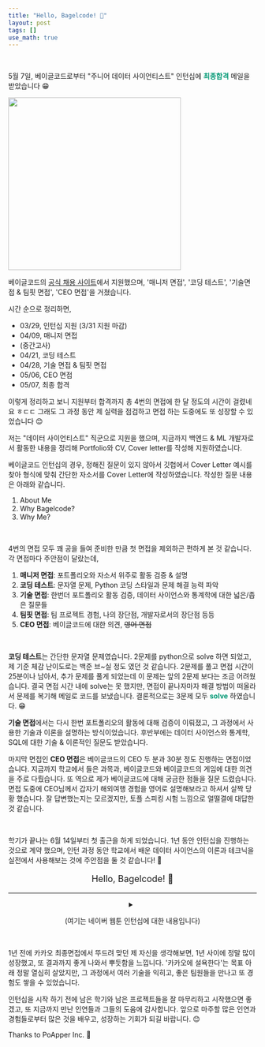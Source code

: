 ```yaml
---
title: "Hello, Bagelcode! 🥯"
layout: post
tags: []
use_math: true
---
```


<br/>

5월 7일, 베이글코드로부터 "주니어 데이터 사이언티스트" 인턴십에 <span style="color: #009874">**최종합격**</span> 메일을 받았습니다 😁

<div class="img-wrapper">
  <img src="{{ "/images/others/bagelcode-accept.png" | relative_url }}" width="350px">
</div>

베이글코드의 [공식 채용 사이트](https://bagelcode.recruiter.co.kr/)에서 지원했으며, '매니저 면접', '코딩 테스트', '기술면접 & 팀핏 면접', 'CEO 면접'을 거쳤습니다.

시간 순으로 정리하면,

- 03/29, 인턴십 지원 (3/31 지원 마감)
- 04/09, 매니저 면접
- (중간고사)
- 04/21, 코딩 테스트
- 04/28, 기술 면접 & 팀핏 면접
- 05/06, CEO 면접
- 05/07, 최종 합격

이렇게 정리하고 보니 지원부터 합격까지 총 4번의 면접에 한 달 정도의 시간이 걸렸네요 ㅎㄷㄷ 그래도 그 과정 동안 제 실력을 점검하고 면접 하는 도중에도 또 성장할 수 있었습니다 😊

저는 "데이터 사이언티스트" 직군으로 지원을 했으며, 지금까지 백엔드 & ML 개발자로서 활동한 내용을 정리해 Portfolio와 CV, Cover letter를 작성해 지원하였습니다. 

베이글코드 인턴십의 경우, 정해진 질문이 있지 않아서 깃헙에서 Cover Letter 예시를 찾아 형식에 맞춰 간단한 자소서를 Cover Letter에 작성하였습니다. 작성한 질문 내용은 아래와 같습니다.

1. About Me
2. Why Bagelcode?
3. Why Me?

<br/>

4번의 면접 모두 꽤 공을 들여 준비한 만큼 첫 면접을 제외하곤 편하게 본 것 같습니다. 각 면접마다 주안점이 달랐는데,

1. **매니저 면접**: 포트폴리오와 자소서 위주로 활동 검증 & 설명
2. **코딩 테스트**: 문자열 문제, Python 코딩 스타일과 문제 해결 능력 파악
3. **기술 면접**: 한번더 포트폴리오 활동 검증, 데이터 사이언스와 통계학에 대한 넓은/좁은  질문들
4. **팀핏 면접**: 팀 프로젝트 경험, 나의 장단점, 개발자로서의 장단점 등등
5. **CEO 면접**: 베이글코드에 대한 의견, ~~영어 면접~~

<br/>

**코딩 테스트**는 간단한 문자열 문제였습니다. 2문제를 python으로 solve 하면 되었고, 제 기준 체감 난이도로는 백준 브~실 정도 였던 것 같습니다. 2문제를 풀고 면접 시간이 25분이나 남아서, 추가 문제를 풀게 되었는데 이 문제는 앞의 2문제 보다는 조금 어려웠습니다. 결국 면접 시간 내에 solve는 못 했지만, 면접이 끝나자마자 해결 방법이 떠올라서 문제를 복기해 메일로 코드를 보냈습니다. 결론적으로는 3문제 모두 <span style="color: #009874">**solve**</span> 하였습니다. 😁

**기술 면접**에서는 다시 한번 포트폴리오의 활동에 대해 검증이 이뤄졌고, 그 과정에서 사용한 기술과 이론을 설명하는 방식이었습니다. 후반부에는 데이터 사이언스와 통계학, SQL에 대한 기술 & 이론적인 질문도 받았습니다.

마지막 면접인 **CEO 면접**은 베이글코드의 CEO 두 분과 30분 정도 진행하는 면접이었습니다. 지금까지 학교에서 들은 과목과, 베이글코드와 베이글코드의 게임에 대한 의견을 주로 다뤘습니다. 또 역으로 제가 베이글코드에 대해 궁금한 점들을 질문 드렸습니다. 면접 도중에 CEO님께서 갑자기 해외여행 경험을 영어로 설명해보라고 하셔서 살짝 당황 했습니다. 잘 답변했는지는 모르겠지만, 토플 스피킹 시험 느낌으로 얼떨결에 대답한 것 같습니다.

<br/>

학기가 끝나는 6월 14일부터 첫 출근을 하게 되었습니다. 1년 동안 인턴십을 진행하는 것으로 계약 했으며, 인턴 과정 동안 학교에서 배운 데이터 사이언스의 이론과 테크닉을 실전에서 사용해보는 것에 주안점을 둘 것 같습니다! 🤩

<div align="center" style="font-size: large">

Hello, Bagelcode! 🥯

</div>

<hr/>

<details class="math-statement" markdown="1">

<summary align="center">

(여기는 네이버 웹툰 인턴십에 대한 내용입니다)

</summary>

<div class="img-wrapper">
  <img src="{{ "/images/others/kakao-fail.png" | relative_url }}" width="350px">
</div>

작년 SES에서 카카오 추천팀의 인턴십에 지원하여, 서류와 ~~악날한~~ 코딩 테스트를 통과하고, 최종 면접까지 갔지만, 안까갑게도 인턴십에 탈락 했었습니다. 😥

최종면접에서 떨어진 후, 실력의 부족함을 뼈저리게 느끼고, PoApper Inc.에서 백엔드 개발자로 참가해 열심히 개발하고 성장했고, 또 컴퓨터공학과 GLP 연구참여와 ML/DL 수업들을 들으며 카카오 인턴십에 설욕하기 위해 1년 동안 정말 많이 노력했습니다.

원래는 카카오 추천팀 인턴십에 다시 지원하려고 했지만, 2대 11의 경쟁률을 보이며 과열 되는 양상을 보여서 카카오 대신 "네이버 웹툰"에 데이터 사이언스 직군으로 지원을 하였습니다. 그리고 네이버 웹툰에 <span style="color: #009874">**최종합격**</span> 하였습니다.

<div class="img-wrapper">
  <img src="{{ "/images/others/naver-webtoon-accept.png" | relative_url }}" width="350px">
</div>

<br/>

네이버 웹툰의 경우, SES 플랫폼이 아닌 네이버 웹툰의 [공식 채용 사이트](https://recruit.webtoonscorp.com/)를 통해 지원했으며, 자소서 문항 역시 네웹 자체 문항이었습니다. 

한번의 면접에서 기술 면접과 코딩 테스트를 동시에 진행했습니다. 2시간 동안 진행 했으며, 1시간 마다 다른 매니저님과 면접을 진행했습니다.

면접 내용은 주로 포트폴리오에 작성한 활동에 대한 검증과 설명, 그리고 인턴십에서 맡고 싶은 업무에 대한 내용이 주를 이뤘습니다. 통계학과 Statistical Learning Model에 대한 질문도 받았는데, 최근에 배운 내용들이라 조금 수월하게 답변했던 것 같습니다. 질문 중 하나로 통계학에 관련된 어떤 명제의 참/거짓을 밝히는 게 있었습니다. 저도 처음 들어보는 명제였는데, 우선 양극단의 케이스부터 사례를 들어 설명을 진행했고, 정확한 답은 아니었지만 면접관 님이 접근법을 아주 만족해 하셨습니다 🤩

코딩 테스트의 경우 1 + 2문제를 풀었는데, 문자열에 대한 문제 2문제와 파이썬 문법에 대한 이해도를 테스트하는 문제를 풀었습니다. 일단 3문제 모두 <span style="color: #009874">**solve**</span> 하였습니다. 😁 사실 운이 좋았던 것도 있는데, 코딩 테스트를 준비하면서 최근에 풀었던 문제의 easy 버전이 나와서 아주 쉽게 해결했습니다. 본래 코딩 테스트에 25분 정도의 시간이 주어지는데 10분만에 문제를 풀어버려서 면접관 님이 신기했다고 하셨습니다. 🤩

운 좋게 네이버 웹툰 인턴십도 <span style="color: #009874">**최종합격**</span> 하였지만, 베이글코드 인턴십과 기간이 겹쳐 많은 고민 끝에 네웹 인턴십을 포기하고 베이글코드로 가게 되었습니다! 🤩

</details>



<br/>

1년 전에 카카오 최종면접에서 뚜드려 맞던 제 자신을 생각해보면, 1년 사이에 정말 많이 성장했고, 또 결과까지 좋게 나와서 뿌듯함을 느낍니다. '카카오에 설욕한다'는 목표 아래 정말 열심히 살았지만, 그 과정에서 여러 기술을 익히고, 좋은 팀원들을 만나고 또 경험도 쌓을 수 있었습니다.

인턴십을 시작 하기 전에 남은 학기와 남은 프로젝트들을 잘 마무리하고 시작했으면 좋겠고, 또 지금까지 만난 인연들과 그들의 도움에 감사합니다. 앞으로 마주할 많은 인연과 경험들로부터 많은 것을 배우고, 성장하는 기회가 되길 바랍니다. 😊

Thanks to PoApper Inc. 💖